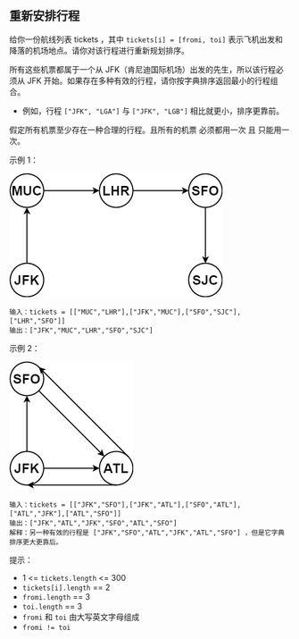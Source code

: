 ## 重新安排行程

给你一份航线列表 tickets ，其中 `tickets[i] = [fromi, toi]` 表示飞机出发和降落的机场地点。请你对该行程进行重新规划排序。

所有这些机票都属于一个从 JFK（肯尼迪国际机场）出发的先生，所以该行程必须从 JFK 开始。如果存在多种有效的行程，请你按字典排序返回最小的行程组合。

* 例如，行程 `["JFK", "LGA"]` 与 `["JFK", "LGB"]` 相比就更小，排序更靠前。

假定所有机票至少存在一种合理的行程。且所有的机票 必须都用一次 且 只能用一次。


示例 1：

![](../images/332.reconstruct-itinerary.png)
```
输入：tickets = [["MUC","LHR"],["JFK","MUC"],["SFO","SJC"],["LHR","SFO"]]
输出：["JFK","MUC","LHR","SFO","SJC"]
```

示例 2：

![](../images/332.reconstruct-itinerary_1.png)
```
输入：tickets = [["JFK","SFO"],["JFK","ATL"],["SFO","ATL"],["ATL","JFK"],["ATL","SFO"]]
输出：["JFK","ATL","JFK","SFO","ATL","SFO"]
解释：另一种有效的行程是 ["JFK","SFO","ATL","JFK","ATL","SFO"] ，但是它字典排序更大更靠后。
```

提示：

* 1 <= `tickets.length` <= 300
* `tickets[i].length` == 2
* `fromi.length` == 3
* `toi.length` == 3
* `fromi` 和 `toi` 由大写英文字母组成
* `fromi != toi`